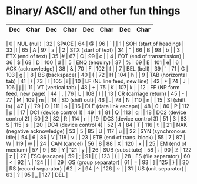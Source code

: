 # Binary/ ASCII/ and other fun things

| Dec | Char | Dec | Char | Dec | Char | Dec | Char |
| :---: | :---: | :---: | :---: | :---: | :---: | :---: | :---: | 

 | 0 | NUL (null) |                       32 | SPACE  |   64 | @   |      96  | ` |
 | 1 | SOH (start of heading) |           33 |!       |   65 | A   |     97   | a |
 | 2 | STX (start of text)   |            34 | \"     |   66 | B   |       98 | b |
 | 3 | ETX (end of text)   |              35 |#       |   67 |  C   |      99 | c |
 | 4 | EOT (end of transmission)  |       36 | $      |   68 |  D   |    100  | d |
 | 5 | ENQ (enquiry)                |     37 | %      |   69 |  E  |      101 |  e|
 | 6  | ACK (acknowledge)           |     38 | &      |   70 | F      |  102 | f |
 | 7 |  BEL (bell)                  |     39 | \'     |   71 | G     |   103 | g |
 | 8 |  BS  (backspace)             |     40 | (      |   72 | H    |    104 | h |
 | 9  | TAB (horizontal tab)         |    41 | )      |   73 | I   |     105 | i |
 | 10 |  LF  (NL line feed, new line) |   42 | *   |      74 | J |      106  | j |
 | 11 |  VT  (vertical tab)           |   43 | +   |      75 | K  |      107| k |
 | 12 |  FF  (NP form feed, new page) |   44 | \,  |      76 | L   |    108 | l |
 | 13 |  CR  (carriage return)        |   45 | -   |      77 | M     |   109 | m |
 | 14 |  SO  (shift out)             |    46 | .   |      78 | N      |  110 | n |
 | 15 |  SI  (shift in)             |     47 | \/  |      79 | O       | 111 | o |
 | 16 |  DLE (data link escape)     |     48 | 0   |      80 | P      |  112 | p |
 | 17 |  DC1 (device control 1)      |    49 | 1   |      81 | Q     |   113 | q |
 | 18 |  DC2 (device control 2)     |     50 | 2   |      82 | R    |   114  | r |
 | 19 |  DC3 (device control 3)     |     51 | 3   |      83 | S   |    115 | s |
 | 20 |  DC4 (device control 4)     |     52 | 4   |      84 | T  |     116 | t |
 | 21 |  NAK (negative acknowledge) |     53 | 5   |      85 | U   |     117 |  u |
 | 22 |  SYN (synchronous idle)     |     54 | 6   |      86 | V    |    118 | v |
 | 23 |  ETB (end of trans. block)  |     55 | 7   |      87 | W    |    119 | w |
 | 24 |  CAN (cancel)               |     56 | 8   |      88 | X   |     120 | x |
 | 25 |  EM  (end of medium)       |      57 | 9   |      89 | Y  |      121 | y |
 | 26 |  SUB (substitute)          |      58 | :   |      90 | Z  |      122 | z |
 | 27 |  ESC (escape)             |       59 | ;   |      91 | [   |     123 | { |
 | 28 |  FS  (file separator)     |       60 | <   |      92 | \\   |     124 | \| |
 | 29 |  GS  (group separator)    |       61 | =   |      93 | ]   |     125  | } |
 | 30 |  RS  (record separator)   |       62 | >   |      94 | ^  |      126  | ~ |
 | 31 |  US  (unit separator)      |      63 | ?   |      95 | _   |     127 | DEL |

